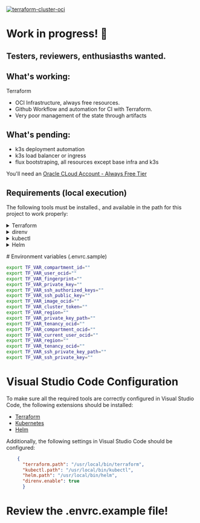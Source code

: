 [![terraform-cluster-oci](https://github.com/sredevopsdev/gitops-oci/actions/workflows/terraform-cicdv2.yaml/badge.svg)](https://github.com/sredevopsdev/gitops-oci/actions/workflows/terraform-cicdv2.yaml)

# Work in progress! 🚧

## Testers, reviewers, enthusiasths wanted.

## What's working:

Terraform
- OCI Infrastructure, always free resources.
- Github Workflow and automation for CI with Terraform.
- Very poor management of the state through artifacts

## What's pending:

- k3s deployment automation
- k3s load balancer or ingress
- flux bootstraping, all resources except base infra and k3s

You'll need an [Oracle CLoud Account - Always Free Tier](https://www.oracle.com/cl/cloud/free/)

## Requirements (local execution)


The following tools must be installed., and available in the path for this project to work properly:

<details>
<summary>Terraform</summary>

### macOS

```bash
    brew install terraform
```

### Linux

```bash
    
wget <https://releases.hashicorp.com/terraform/0.12.24/terraform_0.12.24_linux_amd64.zip>
unzip terraform_0.12.24_linux_amd64.zip
sudo mv terraform /usr/local/bin/

```
</details>

<details>
<summary>direnv</summary>

### macOS

```bash
    brew install direnv

```

### Linux

```bash
    sudo apt-get install direnv
```
</details>

<details>
<summary>kubectl</summary>

### macOS

```bash
brew install kubectl
```

### Linux

```bash
curl -LO "https://dl.k8s.io/release/stable.txt"
VERSION=$(cat stable.txt)
curl -LO <https://dl.k8s.io/${VERSION}/bin/linux/amd64/kubectl>
chmod +x kubectl
sudo mv kubectl /usr/local/bin/
```
</details>

<details>
<summary>Helm</summary>

### macOS

```bash
    brew install helm
```

### Linux

```bash
    wget <https://get.helm.sh/helm-v3.2.4-linux-amd64.tar.gz>
    tar -zxvf helm-v3.2.4-linux-amd64.tar.gz
    sudo mv linux-amd64/helm /usr/local/bin/
```
</details>

# Environment variables (.envrc.sample)

```bash
export TF_VAR_compartment_id=""
export TF_VAR_user_ocid=""
export TF_VAR_fingerprint=""
export TF_VAR_private_key=""
export TF_VAR_ssh_authorized_keys=""
export TF_VAR_ssh_public_key=""
export TF_VAR_image_ocid=""
export TF_VAR_cluster_token=""
export TF_VAR_region=""
export TF_VAR_private_key_path=""
export TF_VAR_tenancy_ocid=""
export TF_VAR_compartment_ocid=""
export TF_VAR_current_user_ocid=""
export TF_VAR_region=""
export TF_VAR_tenancy_ocid=""
export TF_VAR_ssh_private_key_path=""
export TF_VAR_ssh_private_key=""
```


# Visual Studio Code Configuration

To make sure all the required tools are correctly configured in Visual Studio Code, the following extensions should be installed:

- [Terraform](https://marketplace.visualstudio.com/items?itemName=mauve.terraform)
- [Kubernetes](https://marketplace.visualstudio.com/items?itemName=ms-kubernetes-tools.vscode-kubernetes-tools)
- [Helm](https://marketplace.visualstudio.com/items?itemName=tjl.vscode-helm)

Additionally, the following settings in Visual Studio Code should be configured:

```json
    {
      "terraform.path": "/usr/local/bin/terraform",
      "kubectl.path": "/usr/local/bin/kubectl",
      "helm.path": "/usr/local/bin/helm",
      "direnv.enable": true
      }

```


# Review the .envrc.example file!

